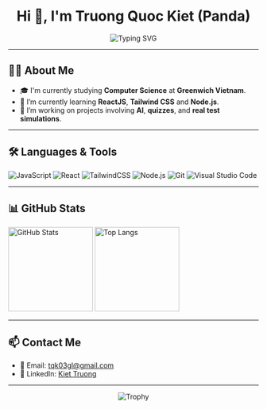 <h1 align="center">Hi 👋, I'm Truong Quoc Kiet (Panda)</h1>
<p align="center">
  <img src="https://readme-typing-svg.demolab.com?font=Fira+Code&size=24&pause=1000&center=true&width=435&lines=I'm+a+Web+Developer;Student+at+Greenwich+Vietnam;Love+ReactJS+%26+AI+Projects" alt="Typing SVG" />
</p>

---

## 🧑‍💻 About Me

- 🎓 I'm currently studying **Computer Science** at **Greenwich Vietnam**.
- 🌱 I’m currently learning **ReactJS**, **Tailwind CSS** and **Node.js**.
- 🔭 I’m working on projects involving **AI**, **quizzes**, and **real test simulations**.

---

## 🛠️ Languages & Tools

![JavaScript](https://img.shields.io/badge/-JavaScript-black?style=flat-square&logo=javascript)
![React](https://img.shields.io/badge/-React-blue?style=flat-square&logo=react)
![TailwindCSS](https://img.shields.io/badge/-TailwindCSS-06B6D4?style=flat-square&logo=tailwindcss&logoColor=white)
![Node.js](https://img.shields.io/badge/-Node.js-green?style=flat-square&logo=node.js)
![Git](https://img.shields.io/badge/-Git-orange?style=flat-square&logo=git)
![Visual Studio Code](https://img.shields.io/badge/-VSCode-007ACC?style=flat-square&logo=visual-studio-code)

---

## 📊 GitHub Stats

<p align="left" gap="10px">
   <img height="170" src="https://github-readme-stats.vercel.app/api?username=Panda102903&show_icons=true&theme=radical" alt="GitHub Stats" />
  <img height="170" src="https://github-readme-stats.vercel.app/api/top-langs/?username=Panda102903&layout=compact&theme=radical" alt="Top Langs" />
</p>

---

## 📫 Contact Me

- 📧 Email: tqk03gl@gmail.com
- 💼 LinkedIn: [Kiet Truong](https://www.linkedin.com/in/kiet-truong-724489347/)  

---

<p align="center">
  <img src="https://github-profile-trophy.vercel.app/?username=Panda102903&theme=radical&no-frame=true&no-bg=true&margin-w=4" alt="Trophy" />
</p>
